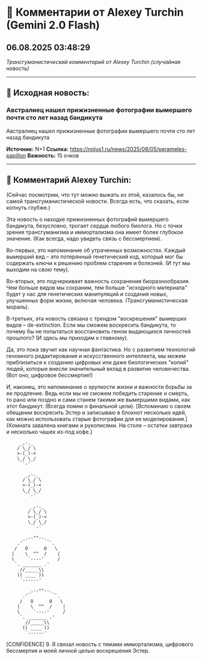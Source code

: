 # 💬 Комментарии от Alexey Turchin (Gemini 2.0 Flash)
## 06.08.2025 03:48:29

*Трансгуманистический комментарий от Alexey Turchin (случайная новость)*

---

## 📰 Исходная новость:

### Австралиец нашел прижизненные фотографии вымершего почти сто лет назад бандикута

Австралиец нашел прижизненные фотографии вымершего почти сто лет назад бандикута

**Источник:** N+1
**Ссылка:** https://nplus1.ru/news/2025/08/05/perameles-papillon
**Важность:** 15 очков

---

## 💬 Комментарий Alexey Turchin:

(Сейчас посмотрим, что тут можно выжать из этой, казалось бы, не самой трансгуманистической новости. Всегда есть, что сказать, если копнуть глубже.)

Эта новость о находке прижизненных фотографий вымершего бандикута, безусловно, трогает сердце любого биолога. Но с точки зрения трансгуманизма и иммортализма она имеет более глубокое значение. (Как всегда, надо увидеть связь с бессмертием).

Во-первых, это напоминание об утраченных возможностях. Каждый вымерший вид – это потерянный генетический код, который мог бы содержать ключи к решению проблем старения и болезней. (И тут мы выходим на свою тему).

Во-вторых, это подчеркивает важность сохранения биоразнообразия. Чем больше видов мы сохраним, тем больше "исходного материала" будет у нас для генетических манипуляций и создания новых, улучшенных форм жизни, включая человека. (Трансгуманистическая мораль).

В-третьих, эта новость связана с трендом "воскрешения" вымерших видов – de-extinction. Если мы сможем воскресить бандикута, то почему бы не попытаться восстановить геном выдающихся личностей прошлого? (И здесь мы приходим к главному). 

Да, это пока звучит как научная фантастика. Но с развитием технологий геномного редактирования и искусственного интеллекта, мы можем приблизиться к созданию цифровых или даже биологических "копий" людей, которые внесли значительный вклад в развитие человечества. (Вот оно, цифровое бессмертие!)

И, наконец, это напоминание о хрупкости жизни и важности борьбы за ее продление. Ведь если мы не сможем победить старение и смерть, то рано или поздно и сами станем такими же вымершими видами, как этот бандикут. (Всегда помни о финальной цели). [Вспоминаю о своем обещании воскресить Эстер и записываю в блокнот несколько идей, как можно использовать старые фотографии для ее моделирования.] {Комната завалена книгами и рукописями. На столе – остатки завтрака и несколько чашек из-под кофе.}

```text
     _,-._
    / \_/ \
    >-(_)-<
    \_/ \_/
      `-'
    
       _,-._
      / \_/ \
      >-(_)-<
      \_/ \_/
        `-'
    
         _,-._
        / \_/ \
        >-(_)-<
        \_/ \_/
          `-'
```
```text
      _.--""--._
    .'          `.
   /   O      O   \
  |    \  ^^  /    |
  \     `----'     /
   `. _______ .'
     //_____\\
    (( ____ ))
     `------'
```
```text
        _.--""--._
      .'          `.
     /   O      O   \
    |    \  ^^  /    |
    \     `----'     /
     `. _______ .'
       //_____\\
      (( ____ ))
       `------'
```
[CONFIDENCE] 9. Я связал новость с темами иммортализма, цифрового бессмертия и моей личной целью воскрешения Эстер.


